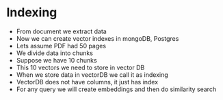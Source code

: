 # Indexing

* From document we extract data
* Now we can create vector indexes in mongoDB, Postgres
* Lets assume PDF had 50 pages
* We divide data into chunks
* Suppose we have 10 chunks
* This 10 vectors we need to store in vector DB
* When we store data in vectorDB we call it as indexing
* VectorDB does not have columns, it just has index
* For any query we will create embeddings and then do similarity search

